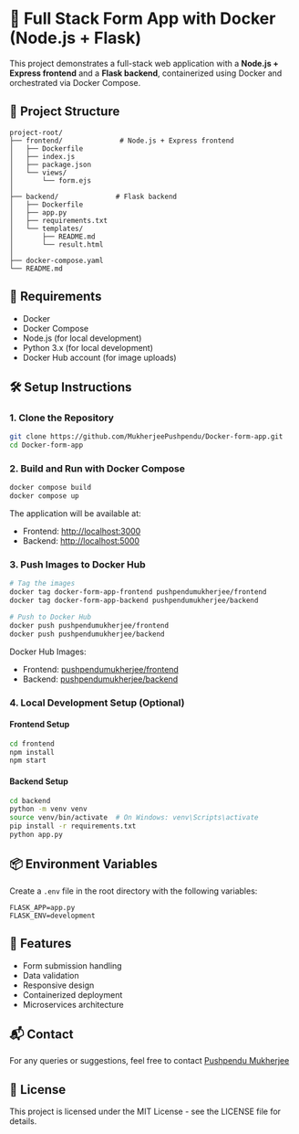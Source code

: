 # 🚀 Full Stack Form App with Docker (Node.js + Flask)

This project demonstrates a full-stack web application with a **Node.js + Express frontend** and a **Flask backend**, containerized using Docker and orchestrated via Docker Compose.

## 📁 Project Structure

```
project-root/
├── frontend/              # Node.js + Express frontend
│   ├── Dockerfile
│   ├── index.js
│   ├── package.json
│   └── views/
│       └── form.ejs
│
├── backend/              # Flask backend
│   ├── Dockerfile
│   ├── app.py
│   ├── requirements.txt
│   └── templates/
│       ├── README.md
│       └── result.html
│
├── docker-compose.yaml
└── README.md
```

## 🔧 Requirements

- Docker
- Docker Compose
- Node.js (for local development)
- Python 3.x (for local development)
- Docker Hub account (for image uploads)

## 🛠 Setup Instructions

### 1. Clone the Repository

```bash
git clone https://github.com/MukherjeePushpendu/Docker-form-app.git
cd Docker-form-app
```

### 2. Build and Run with Docker Compose

```bash
docker compose build
docker compose up
```

The application will be available at:
- Frontend: [http://localhost:3000](http://localhost:3000)
- Backend: [http://localhost:5000](http://localhost:5000)

### 3. Push Images to Docker Hub

```bash
# Tag the images
docker tag docker-form-app-frontend pushpendumukherjee/frontend
docker tag docker-form-app-backend pushpendumukherjee/backend

# Push to Docker Hub
docker push pushpendumukherjee/frontend
docker push pushpendumukherjee/backend
```

Docker Hub Images:
- Frontend: [pushpendumukherjee/frontend](https://hub.docker.com/r/pushpendumukherjee/frontend)
- Backend: [pushpendumukherjee/backend](https://hub.docker.com/r/pushpendumukherjee/backend)

### 4. Local Development Setup (Optional)

#### Frontend Setup
```bash
cd frontend
npm install
npm start
```

#### Backend Setup
```bash
cd backend
python -m venv venv
source venv/bin/activate  # On Windows: venv\Scripts\activate
pip install -r requirements.txt
python app.py
```

## 📦 Environment Variables

Create a `.env` file in the root directory with the following variables:

```env
FLASK_APP=app.py
FLASK_ENV=development
```

## 🧾 Features

- Form submission handling
- Data validation
- Responsive design
- Containerized deployment
- Microservices architecture

## 📬 Contact

For any queries or suggestions, feel free to contact [Pushpendu Mukherjee](https://github.com/MukherjeePushpendu)

## 📝 License

This project is licensed under the MIT License - see the LICENSE file for details.
```